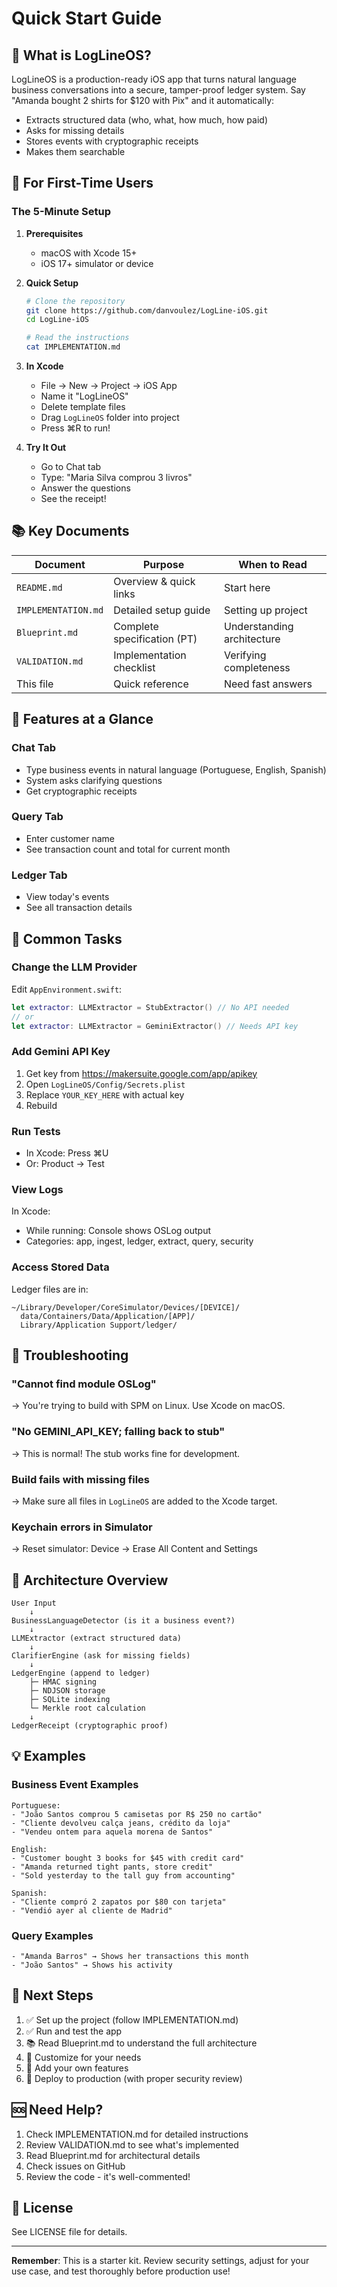 # Quick Start Guide

## 🎯 What is LogLineOS?

LogLineOS is a production-ready iOS app that turns natural language business conversations into a secure, tamper-proof ledger system. Say "Amanda bought 2 shirts for $120 with Pix" and it automatically:
- Extracts structured data (who, what, how much, how paid)
- Asks for missing details
- Stores events with cryptographic receipts
- Makes them searchable

## 📱 For First-Time Users

### The 5-Minute Setup

1. **Prerequisites**
   - macOS with Xcode 15+
   - iOS 17+ simulator or device

2. **Quick Setup**
   ```bash
   # Clone the repository
   git clone https://github.com/danvoulez/LogLine-iOS.git
   cd LogLine-iOS
   
   # Read the instructions
   cat IMPLEMENTATION.md
   ```

3. **In Xcode**
   - File → New → Project → iOS App
   - Name it "LogLineOS"
   - Delete template files
   - Drag `LogLineOS` folder into project
   - Press ⌘R to run!

4. **Try It Out**
   - Go to Chat tab
   - Type: "Maria Silva comprou 3 livros"
   - Answer the questions
   - See the receipt!

## 📚 Key Documents

| Document | Purpose | When to Read |
|----------|---------|--------------|
| `README.md` | Overview & quick links | Start here |
| `IMPLEMENTATION.md` | Detailed setup guide | Setting up project |
| `Blueprint.md` | Complete specification (PT) | Understanding architecture |
| `VALIDATION.md` | Implementation checklist | Verifying completeness |
| This file | Quick reference | Need fast answers |

## 🎨 Features at a Glance

### Chat Tab
- Type business events in natural language (Portuguese, English, Spanish)
- System asks clarifying questions
- Get cryptographic receipts

### Query Tab
- Enter customer name
- See transaction count and total for current month

### Ledger Tab
- View today's events
- See all transaction details

## 🔧 Common Tasks

### Change the LLM Provider
Edit `AppEnvironment.swift`:
```swift
let extractor: LLMExtractor = StubExtractor() // No API needed
// or
let extractor: LLMExtractor = GeminiExtractor() // Needs API key
```

### Add Gemini API Key
1. Get key from https://makersuite.google.com/app/apikey
2. Open `LogLineOS/Config/Secrets.plist`
3. Replace `YOUR_KEY_HERE` with actual key
4. Rebuild

### Run Tests
- In Xcode: Press ⌘U
- Or: Product → Test

### View Logs
In Xcode:
- While running: Console shows OSLog output
- Categories: app, ingest, ledger, extract, query, security

### Access Stored Data
Ledger files are in:
```
~/Library/Developer/CoreSimulator/Devices/[DEVICE]/
  data/Containers/Data/Application/[APP]/
  Library/Application Support/ledger/
```

## 🐛 Troubleshooting

### "Cannot find module OSLog"
→ You're trying to build with SPM on Linux. Use Xcode on macOS.

### "No GEMINI_API_KEY; falling back to stub"
→ This is normal! The stub works fine for development.

### Build fails with missing files
→ Make sure all files in `LogLineOS` are added to the Xcode target.

### Keychain errors in Simulator
→ Reset simulator: Device → Erase All Content and Settings

## 📖 Architecture Overview

```
User Input
    ↓
BusinessLanguageDetector (is it a business event?)
    ↓
LLMExtractor (extract structured data)
    ↓
ClarifierEngine (ask for missing fields)
    ↓
LedgerEngine (append to ledger)
    ├─ HMAC signing
    ├─ NDJSON storage
    ├─ SQLite indexing
    └─ Merkle root calculation
    ↓
LedgerReceipt (cryptographic proof)
```

## 💡 Examples

### Business Event Examples
```
Portuguese:
- "João Santos comprou 5 camisetas por R$ 250 no cartão"
- "Cliente devolveu calça jeans, crédito da loja"
- "Vendeu ontem para aquela morena de Santos"

English:
- "Customer bought 3 books for $45 with credit card"
- "Amanda returned tight pants, store credit"
- "Sold yesterday to the tall guy from accounting"

Spanish:
- "Cliente compró 2 zapatos por $80 con tarjeta"
- "Vendió ayer al cliente de Madrid"
```

### Query Examples
```
- "Amanda Barros" → Shows her transactions this month
- "João Santos" → Shows his activity
```

## 🚀 Next Steps

1. ✅ Set up the project (follow IMPLEMENTATION.md)
2. ✅ Run and test the app
3. 📚 Read Blueprint.md to understand the full architecture
4. 🔧 Customize for your needs
5. 🎨 Add your own features
6. 🌟 Deploy to production (with proper security review)

## 🆘 Need Help?

1. Check IMPLEMENTATION.md for detailed instructions
2. Review VALIDATION.md to see what's implemented
3. Read Blueprint.md for architectural details
4. Check issues on GitHub
5. Review the code - it's well-commented!

## 📝 License

See LICENSE file for details.

---

**Remember**: This is a starter kit. Review security settings, adjust for your use case, and test thoroughly before production use!
